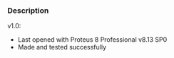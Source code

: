 ### Description

v1.0:
- Last opened with Proteus 8 Professional v8.13 SP0
- Made and tested successfully
